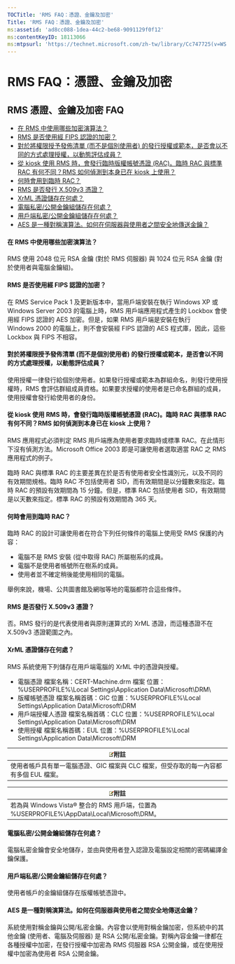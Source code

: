 ```yaml
---
TOCTitle: 'RMS FAQ：憑證、金鑰及加密'
Title: 'RMS FAQ：憑證、金鑰及加密'
ms:assetid: 'ad8cc088-1dea-44c2-be68-9091129f0f12'
ms:contentKeyID: 18113066
ms:mtpsurl: 'https://technet.microsoft.com/zh-tw/library/Cc747725(v=WS.10)'
---
```


RMS FAQ：憑證、金鑰及加密
=========================

RMS 憑證、金鑰及加密 FAQ
------------------------

-   [在 RMS 中使用哪些加密演算法？](#bkmk_10)
-   [RMS 是否使用經 FIPS 認證的加密？](#bkmk_11)
-   [對於將權限授予發佈清單 (而不是個別使用者) 的發行授權或範本，是否會以不同的方式處理授權，以動態評估成員？](#bkmk_12)
-   [從 kiosk 使用 RMS 時，會發行臨時版權帳號憑證 (RAC)。臨時 RAC 與標準 RAC 有何不同？RMS 如何偵測到本身已在 kiosk 上使用？](#bkmk_13)
-   [何時會用到臨時 RAC？](#bkmk_14)
-   [RMS 是否發行 X.509v3 憑證？](#bkmk_15)
-   [XrML 憑證儲存在何處？](#bkmk_16)
-   [電腦私密/公開金鑰組儲存在何處？](#bkmk_17)
-   [用戶端私密/公開金鑰組儲存在何處？](#bkmk_18)
-   [AES 是一種對稱演算法。如何在伺服器與使用者之間安全地傳送金鑰？](#bkmk_19)

<span id="BKMK_10"></span>
#### 在 RMS 中使用哪些加密演算法？

RMS 使用 2048 位元 RSA 金鑰 (對於 RMS 伺服器) 與 1024 位元 RSA 金鑰 (對於使用者與電腦金鑰組)。

<span id="BKMK_11"></span>
#### RMS 是否使用經 FIPS 認證的加密？

在 RMS Service Pack 1 及更新版本中，當用戶端安裝在執行 Windows XP 或 Windows Server 2003 的電腦上時，RMS 用戶端應用程式產生的 Lockbox 會使用經 FIPS 認證的 AES 加密。但是，如果 RMS 用戶端是安裝在執行 Windows 2000 的電腦上，則不會安裝經 FIPS 認證的 AES 程式庫，因此，這些 Lockbox 與 FIPS 不相容。

<span id="BKMK_12"></span>
#### 對於將權限授予發佈清單 (而不是個別使用者) 的發行授權或範本，是否會以不同的方式處理授權，以動態評估成員？

使用授權一律發行給個別使用者。如果發行授權或範本為群組命名，則發行使用授權時，RMS 會評估群組成員資格。如果要求授權的使用者是已命名群組的成員，使用授權會發行給使用者的身份。

<span id="BKMK_13"></span>
#### 從 kiosk 使用 RMS 時，會發行臨時版權帳號憑證 (RAC)。臨時 RAC 與標準 RAC 有何不同？RMS 如何偵測到本身已在 kiosk 上使用？

RMS 應用程式必須判定 RMS 用戶端應為使用者要求臨時或標準 RAC。在此情形下沒有偵測方法。Microsoft Office 2003 即是可讓使用者選取適當 RAC 之 RMS 應用程式的例子。

臨時 RAC 與標準 RAC 的主要差異在於是否有使用者安全性識別元，以及不同的有效期間規格。臨時 RAC 不包括使用者 SID，而有效期間是以分鐘數來指定。臨時 RAC 的預設有效期間為 15 分鐘。但是，標準 RAC 包括使用者 SID，有效期間是以天數來指定。標準 RAC 的預設有效期間為 365 天。

<span id="BKMK_14"></span>
#### 何時會用到臨時 RAC？

臨時 RAC 的設計可讓使用者在符合下列任何條件的電腦上使用受 RMS 保護的內容：

-   電腦不是 RMS 安裝 (從中取得 RAC) 所屬樹系的成員。
-   電腦不是使用者帳號所在樹系的成員。
-   使用者並不確定稍後能使用相同的電腦。

舉例來說，機場、公共圖書館及網咖等地的電腦都符合這些條件。

<span id="BKMK_15"></span>
#### RMS 是否發行 X.509v3 憑證？

否。RMS 發行的是代表使用者與原則運算式的 XrML 憑證，而這種憑證不在 X.509v3 憑證範圍之內。

<span id="BKMK_16"></span>
#### XrML 憑證儲存在何處？

RMS 系統使用下列儲存在用戶端電腦的 XrML 中的憑證與授權。

-   電腦憑證
    檔案名稱：CERT-Machine.drm 檔案
    位置：%USERPROFILE%\\Local Settings\\Application Data\\Microsoft\\DRM\\
-   版權帳號憑證
    檔案名稱首碼：GIC
    位置：%USERPROFILE%\\Local Settings\\Application Data\\Microsoft\\DRM
-   用戶端授權人憑證
    檔案名稱首碼：CLC
    位置：%USERPROFILE%\\Local Settings\\Application Data\\Microsoft\\DRM
-   使用授權
    檔案名稱首碼：EUL
    位置：%USERPROFILE%\\Local Settings\\Application Data\\Microsoft\\DRM

| ![](images/Cc747725.note(WS.10).gif)附註                  |
|----------------------------------------------------------------------------------------|
| 使用者帳戶具有單一電腦憑證、GIC 檔案與 CLC 檔案，但受存取的每一內容都有多個 EUL 檔案。 |

| ![](images/Cc747725.note(WS.10).gif)附註                           |
|-------------------------------------------------------------------------------------------------|
| 若為與 Windows Vista® 整合的 RMS 用戶端，位置為 %USERPROFILE%\\AppData\\Local\\Microsoft\\DRM。 |

<span id="BKMK_17"></span>
#### 電腦私密/公開金鑰組儲存在何處？

電腦私密金鑰會安全地儲存，並由與使用者登入認證及電腦設定相關的密碼編譯金鑰保護。

<span id="BKMK_18"></span>
#### 用戶端私密/公開金鑰組儲存在何處？

使用者帳戶的金鑰組儲存在版權帳號憑證中。

<span id="BKMK_19"></span>
#### AES 是一種對稱演算法。如何在伺服器與使用者之間安全地傳送金鑰？

系統使用對稱金鑰與公開/私密金鑰。內容會以使用對稱金鑰加密，但系統中的其他金鑰 (使用者、電腦及伺服器) 是 RSA 公開/私密金鑰。對稱內容金鑰一律都在各種授權中加密，在發行授權中加密為 RMS 伺服器 RSA 公開金鑰，或在使用授權中加密為使用者 RSA 公開金鑰。

